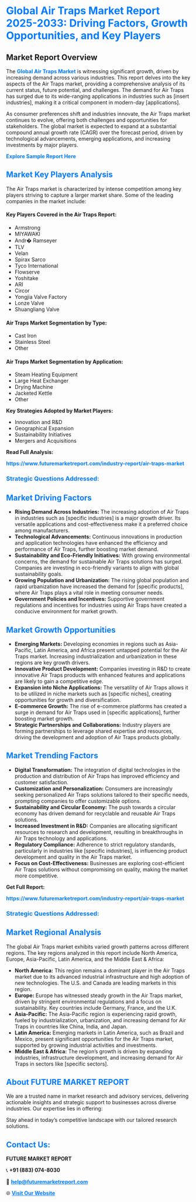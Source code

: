 <h1 style="color: #007BFF;">Global Air Traps Market Report 2025-2033: Driving Factors, Growth Opportunities, and Key Players</h1>

<section id="overview">
<h2>Market Report Overview</h2>
<p>The <a href="https://www.futuremarketreport.com/industry-report/air-traps-market" style="color: #007BFF; text-decoration: none;"><strong>Global Air Traps Market</strong></a> is witnessing significant growth, driven by increasing demand across various industries. This report delves into the key aspects of the Air Traps market, providing a comprehensive analysis of its current status, future potential, and challenges. The demand for Air Traps has surged due to its wide-ranging applications in industries such as [insert industries], making it a critical component in modern-day [applications].</p>
<p>As consumer preferences shift and industries innovate, the Air Traps market continues to evolve, offering both challenges and opportunities for stakeholders. The global market is expected to expand at a substantial compound annual growth rate (CAGR) over the forecast period, driven by technological advancements, emerging applications, and increasing investments by major players.</p>
</section>

<section id="overview">
<p><a href="https://www.futuremarketreport.com/request-sample/reportId=91742" style="color: #007BFF; text-decoration: none;"><strong>Explore Sample Report Here</strong></a></p>
</section>

<section id="key-players">
<h2 style="color: #007BFF;">Market Key Players Analysis</h2>
<p>The Air Traps market is characterized by intense competition among key players striving to capture a larger market share. Some of the leading companies in the market include:</p>
<h4>Key Players Covered in the Air Traps Report:</h4>
<ul><li>Armstrong</li><li>MIYAWAKI</li><li>Andr� Ramseyer</li><li>TLV</li><li>Velan</li><li>Spirax Sarco</li><li>Tyco International</li><li>Flowserve</li><li>Yoshitake</li><li>ARI</li><li>Circor</li><li>Yongjia Valve Factory</li><li>Lonze Valve</li><li>Shuangliang Valve</li></ul>
<h4>Air Traps Market Segmentation by Type:</h4>
<ul><li>Cast Iron</li><li>Stainless Steel</li><li>Other</li></ul>

<h4>Air Traps Market Segmentation by Application:</h4>
<ul><li>Steam Heating Equipment</li><li>Large Heat Exchanger</li><li>Drying Machine</li><li>Jacketed Kettle</li><li>Other</li></ul>
<p><strong>Key Strategies Adopted by Market Players:</strong></p>
<ul>
<li>Innovation and R&D</li>
<li>Geographical Expansion</li>
<li>Sustainability Initiatives</li>
<li>Mergers and Acquisitions</li>
</ul>
</section>

<section>
<p><strong>Read Full Analysis: </strong></p><a href="https://www.futuremarketreport.com/industry-report/air-traps-market" style="color: #007BFF; text-decoration: none;"><strong>https://www.futuremarketreport.com/industry-report/air-traps-market</strong></a>
<h3 style="color: #007BFF;">Strategic Questions Addressed:</h3>
</section>

<section id="driving-factors">
<h2 style="color: #007BFF;">Market Driving Factors</h2>
<ul>
<li><strong>Rising Demand Across Industries:</strong> The increasing adoption of Air Traps in industries such as [specific industries] is a major growth driver. Its versatile applications and cost-effectiveness make it a preferred choice among manufacturers.</li>
<li><strong>Technological Advancements:</strong> Continuous innovations in production and application technologies have enhanced the efficiency and performance of Air Traps, further boosting market demand.</li>
<li><strong>Sustainability and Eco-Friendly Initiatives:</strong> With growing environmental concerns, the demand for sustainable Air Traps solutions has surged. Companies are investing in eco-friendly variants to align with global sustainability goals.</li>
<li><strong>Growing Population and Urbanization:</strong> The rising global population and rapid urbanization have increased the demand for [specific products], where Air Traps plays a vital role in meeting consumer needs.</li>
<li><strong>Government Policies and Incentives:</strong> Supportive government regulations and incentives for industries using Air Traps have created a conducive environment for market growth.</li>
</ul>
</section>

<section id="growth-opportunities">
<h2 style="color: #007BFF;">Market Growth Opportunities</h2>
<ul>
<li><strong>Emerging Markets:</strong> Developing economies in regions such as Asia-Pacific, Latin America, and Africa present untapped potential for the Air Traps market. Increasing industrialization and urbanization in these regions are key growth drivers.</li>
<li><strong>Innovative Product Development:</strong> Companies investing in R&D to create innovative Air Traps products with enhanced features and applications are likely to gain a competitive edge.</li>
<li><strong>Expansion into Niche Applications:</strong> The versatility of Air Traps allows it to be utilized in niche markets such as [specific niches], creating opportunities for growth and diversification.</li>
<li><strong>E-commerce Growth:</strong> The rise of e-commerce platforms has created a surge in demand for Air Traps used in [specific applications], further boosting market growth.</li>
<li><strong>Strategic Partnerships and Collaborations:</strong> Industry players are forming partnerships to leverage shared expertise and resources, driving the development and adoption of Air Traps products globally.</li>
</ul>
</section>

<section id="trending-factors">
<h2 style="color: #007BFF;">Market Trending Factors</h2>
<ul>
<li><strong>Digital Transformation:</strong> The integration of digital technologies in the production and distribution of Air Traps has improved efficiency and customer satisfaction.</li>
<li><strong>Customization and Personalization:</strong> Consumers are increasingly seeking personalized Air Traps solutions tailored to their specific needs, prompting companies to offer customizable options.</li>
<li><strong>Sustainability and Circular Economy:</strong> The push towards a circular economy has driven demand for recyclable and reusable Air Traps solutions.</li>
<li><strong>Increased Investment in R&D:</strong> Companies are allocating significant resources to research and development, resulting in breakthroughs in Air Traps technology and applications.</li>
<li><strong>Regulatory Compliance:</strong> Adherence to strict regulatory standards, particularly in industries like [specific industries], is influencing product development and quality in the Air Traps market.</li>
<li><strong>Focus on Cost-Effectiveness:</strong> Businesses are exploring cost-efficient Air Traps solutions without compromising on quality, making the market more competitive.</li>
</ul>
</section>

<section>
<p><strong>Get Full Report: </strong></p><a href="https://www.futuremarketreport.com/industry-report/air-traps-market" style="color: #007BFF; text-decoration: none;"><strong>https://www.futuremarketreport.com/industry-report/air-traps-market</strong></a>
<h3 style="color: #007BFF;">Strategic Questions Addressed:</h3>
</section>


<section id="regional-analysis">
<h2 style="color: #007BFF;">Market Regional Analysis</h2>
<p>The global Air Traps market exhibits varied growth patterns across different regions. The key regions analyzed in this report include North America, Europe, Asia-Pacific, Latin America, and the Middle East & Africa:</p>
<ul>
<li><strong>North America:</strong> This region remains a dominant player in the Air Traps market due to its advanced industrial infrastructure and high adoption of new technologies. The U.S. and Canada are leading markets in this region.</li>
<li><strong>Europe:</strong> Europe has witnessed steady growth in the Air Traps market, driven by stringent environmental regulations and a focus on sustainability. Key countries include Germany, France, and the U.K.</li>
<li><strong>Asia-Pacific:</strong> The Asia-Pacific region is experiencing rapid growth, fueled by industrialization, urbanization, and increasing demand for Air Traps in countries like China, India, and Japan.</li>
<li><strong>Latin America:</strong> Emerging markets in Latin America, such as Brazil and Mexico, present significant opportunities for the Air Traps market, supported by growing industrial activities and investments.</li>
<li><strong>Middle East & Africa:</strong> The region’s growth is driven by expanding industries, infrastructure development, and increasing demand for Air Traps in sectors like [specific sectors].</li>
</ul>
</section>

<footer>
<h2 style="color: #007BFF;">About FUTURE MARKET REPORT</h2>
<p>We are a trusted name in market research and advisory services, delivering actionable insights and strategic support to businesses across diverse industries. Our expertise lies in offering:</p>

<p>Stay ahead in today’s competitive landscape with our tailored research solutions.</p>

<h2 style="color: #007BFF;">Contact Us:</h2>
<p><strong>FUTURE MARKET REPORT</strong></p>
<p>📞 <strong>+91 (883) 074-8030</strong></p>
<p>📧 <strong><a href="mailto:help@futuremarketreport.com" style="color: #007BFF;">help@futuremarketreport.com</a></strong></p>
<p>🌐 <strong><a href="https://www.futuremarketreport.com/" style="color: #007BFF;">Visit Our Website</a></strong></p>
</footer>